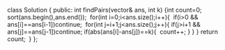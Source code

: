 class Solution {
public:
int findPairs(vector<int>& ans, int k) {
​
int count=0;
​
sort(ans.begin(),ans.end());
​
for(int i=0;i<ans.size();i++){
​
if(i>0 && ans[i]==ans[i-1])continue;
​
for(int j=i+1;j<ans.size();j++){
​
if(j>i+1 && ans[j]==ans[j-1])continue;
​
if(abs(ans[i]-ans[j])==k){
​
count++;
}
}
}
return count;
​
}
};